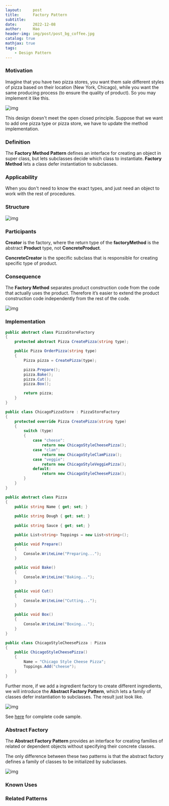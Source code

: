```yaml
---
layout:     post
title:      Factory Pattern
subtitle:   
date:       2022-12-08
author:     Hao
header-img: img/post/post_bg_coffee.jpg
catalog: true
mathjax: true
tags:
    - Design Pattern
---
```


### Motivation

Imagine that you have two pizza stores, you want them sale different styles of pizza based on their location (New York, Chicago), while you want the same producing process (to ensure the quality of product). So you may implement it like this.

![img](/img/DesignPattern/factory_motivation.png)

This design doesn't meet the open closed principle. Suppose that we want to add one pizza type or pizza store, we have to update the method implementation.

### Definition

The **Factory Method Pattern** defines an interface for creating an object in super class, but lets subclasses decide which class to instantiate. **Factory Method** lets a class defer instantiation to subclasses.

### Applicability

When you don't need to know the exact types, and just need an object to work with the rest of procedures.

### Structure

![img](/img/DesignPattern/factory.png)

### Participants

**Creator** is the factory, where the return type of the **factoryMethod** is the abstract **Product** type, not **ConcreteProduct**.

**ConcreteCreator** is the specific subclass that is responsible for creating specific type of product.

### Consequence

The **Factory Method** separates product construction code from the code that actually uses the product. Therefore it’s easier to extend the product construction code independently from the rest of the code.

![img](/img/DesignPattern/factory_consequence.png)

### Implementation

```c#
public abstract class PizzaStoreFactory
{
    protected abstract Pizza CreatePizza(string type);

    public Pizza OrderPizza(string type)
    {
        Pizza pizza = CreatePizza(type);

        pizza.Prepare();
        pizza.Bake();
        pizza.Cut();
        pizza.Box();

        return pizza;
    }
}

public class ChicagoPizzaStore : PizzaStoreFactory
{
    protected override Pizza CreatePizza(string type)
    {
        switch (type)
        {
            case "cheese":
                return new ChicagoStyleCheesePizza();
            case "clam":
                return new ChicagoStyleClamPizza();
            case "veggie":
                return new ChicagoStyleVeggiePizza();
            default:
                return new ChicagoStyleCheesePizza();
        }
    }
}
```

```c#
public abstract class Pizza
{
    public string Name { get; set; }
    
    public string Dough { get; set; }
    
    public string Sauce { get; set; }

    public List<string> Toppings = new List<string>();

    public void Prepare() 
    {
        Console.WriteLine("Preparing...");
    }

    public void Bake()
    {
        Console.WriteLine("Baking...");
    }

    public void Cut()
    {
        Console.WriteLine("Cutting...");
    }

    public void Box()
    {
        Console.WriteLine("Boxing...");
    }
}

public class ChicagoStyleCheesePizza : Pizza
{
    public ChicagoStyleCheesePizza()
    {
        Name = "Chicago Style Cheese Pizza";
        Toppings.Add("cheese");
    }
}
```

Further more, if we add a ingredient factory to create different ingredients, we will introduce the **Abstract Factory Pattern**, which lets a family of classes defer instantiation to subclasses. The result just look like.

![img](/img/DesignPattern/factory_abstract_consequence.png)

See [here](https://github.com/haozhangms/Head-First-Design-Pattern/tree/main/PizzaFactory) for complete code sample.

### Abstract Factory

The **Abstract Factory Pattern** provides an interface for creating families of related or dependent objects without specifying their concrete classes.

The only difference between these two patterns is that the abstract factory defines a family of classes to be initialized by subclasses.

![img](/img/DesignPattern/factory_abstract.png)

### Known Uses


### Related Patterns


